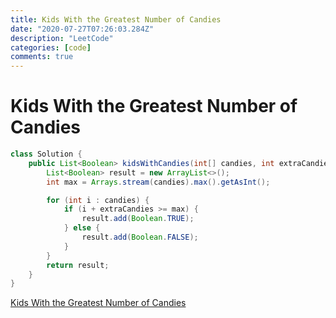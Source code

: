 ```yaml
---
title: Kids With the Greatest Number of Candies
date: "2020-07-27T07:26:03.284Z"
description: "LeetCode"
categories: [code]
comments: true
---
```


# Kids With the Greatest Number of Candies

~~~java
class Solution {
    public List<Boolean> kidsWithCandies(int[] candies, int extraCandies) {
        List<Boolean> result = new ArrayList<>();
        int max = Arrays.stream(candies).max().getAsInt();

        for (int i : candies) {
            if (i + extraCandies >= max) {
                result.add(Boolean.TRUE);
            } else {
                result.add(Boolean.FALSE);
            }
        }
        return result;
    }
}
~~~

[Kids With the Greatest Number of Candies](https://leetcode.com/problems/kids-with-the-greatest-number-of-candies/)


